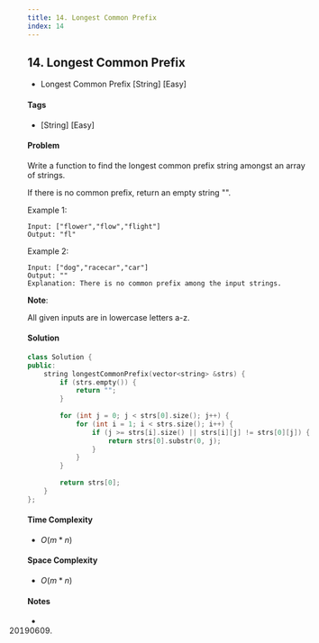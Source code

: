 ```yaml
---
title: 14. Longest Common Prefix
index: 14
---
```


## 14. Longest Common Prefix
- Longest Common Prefix [String] [Easy]

#### Tags
- [String] [Easy]

#### Problem
Write a function to find the longest common prefix string amongst an array of strings.

If there is no common prefix, return an empty string "".

Example 1:

    Input: ["flower","flow","flight"]
    Output: "fl"

Example 2:

    Input: ["dog","racecar","car"]
    Output: ""
    Explanation: There is no common prefix among the input strings.

**Note**:

All given inputs are in lowercase letters a-z.

#### Solution
``` C++
class Solution {
public:
    string longestCommonPrefix(vector<string> &strs) {
        if (strs.empty()) {
            return "";
        }
        
        for (int j = 0; j < strs[0].size(); j++) {
            for (int i = 1; i < strs.size(); i++) {
                if (j >= strs[i].size() || strs[i][j] != strs[0][j]) {
                    return strs[0].substr(0, j);
                }
            }
        }
        
        return strs[0];
    }
};
```

#### Time Complexity
- $O(m*n)$

#### Space Complexity
- $O(m*n)$

#### Notes
- 20190609.
